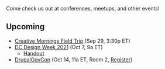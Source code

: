 Come check us out at conferences, meetups, and other events!

## Upcoming
- [Creative Mornings Field Trip](https://creativemornings.com/talks/prototype-for-the-web-using-the-u-s-web-design-system-and-github-pages) (Sep 29, 3:30p ET)
- [DC Design Week 2021](https://dcdesignweek.org/events/rapid-prototyping-for-the-web-using-the-us-web-design-system/) (Oct 7, 9a ET)
  - [Handout](https://docs.google.com/document/d/e/2PACX-1vR99XlTBhQJqc8BtP71DeqMODRxfpQS8SQXL4LKXPzt4vPIYrWdoawP29_JLisy40Y62PQ0KKChaqOG/pub)
- [DrupalGovCon](https://drupalgovcon.sessionize.com/session/276554) (Oct 14, 11a ET, Room 2, [Register](https://www.drupalgovcon.org/user/login))